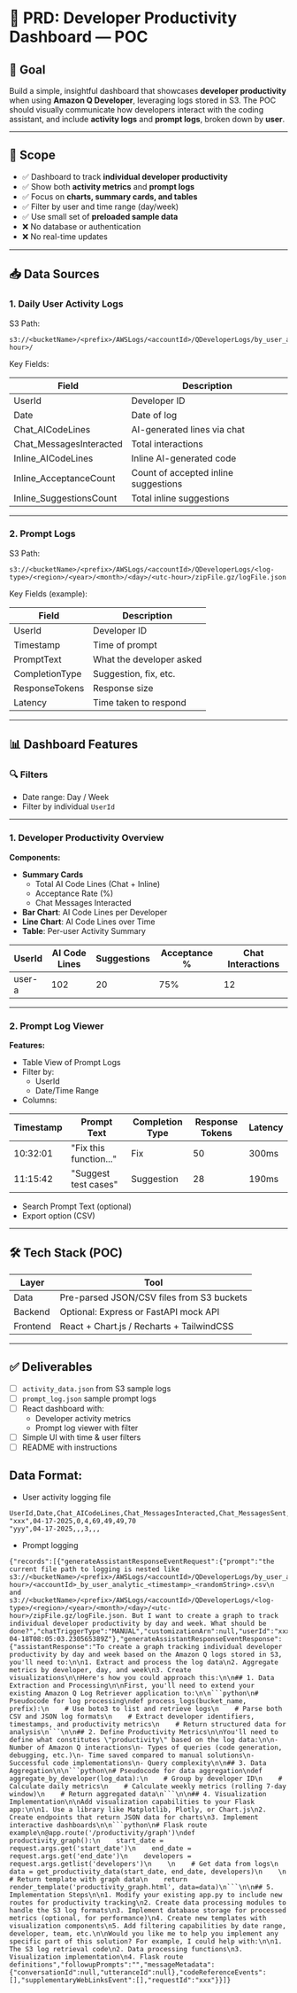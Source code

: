 # 🚀 PRD: Developer Productivity Dashboard — POC

## 🧩 Goal

Build a simple, insightful dashboard that showcases **developer productivity** when using **Amazon Q Developer**, leveraging logs stored in S3. The POC should visually communicate how developers interact with the coding assistant, and include **activity logs** and **prompt logs**, broken down by **user**.

---

## 🎯 Scope

- ✅ Dashboard to track **individual developer productivity**
- ✅ Show both **activity metrics** and **prompt logs**
- ✅ Focus on **charts, summary cards, and tables**
- ✅ Filter by user and time range (day/week)
- ✅ Use small set of **preloaded sample data**
- ❌ No database or authentication
- ❌ No real-time updates

---

## 📥 Data Sources

### 1. **Daily User Activity Logs**
S3 Path:
```
s3://<bucketName>/<prefix>/AWSLogs/<accountId>/QDeveloperLogs/by_user_analytic/<region>/<year>/<month>/<day>/<utc-hour>/
```

Key Fields:

| Field | Description |
|-------|-------------|
| UserId | Developer ID |
| Date | Date of log |
| Chat_AICodeLines | AI-generated lines via chat |
| Chat_MessagesInteracted | Total interactions |
| Inline_AICodeLines | Inline AI-generated code |
| Inline_AcceptanceCount | Count of accepted inline suggestions |
| Inline_SuggestionsCount | Total inline suggestions |

---

### 2. **Prompt Logs**
S3 Path:
```
s3://<bucketName>/<prefix>/AWSLogs/<accountId>/QDeveloperLogs/<log-type>/<region>/<year>/<month>/<day>/<utc-hour>/zipFile.gz/logFile.json
```

Key Fields (example):

| Field | Description |
|-------|-------------|
| UserId | Developer ID |
| Timestamp | Time of prompt |
| PromptText | What the developer asked |
| CompletionType | Suggestion, fix, etc. |
| ResponseTokens | Response size |
| Latency | Time taken to respond |

---

## 📊 Dashboard Features

### 🔍 Filters
- Date range: Day / Week
- Filter by individual `UserId`

---

### 1. **Developer Productivity Overview**
**Components:**
- **Summary Cards**
  - Total AI Code Lines (Chat + Inline)
  - Acceptance Rate (%)
  - Chat Messages Interacted
- **Bar Chart**: AI Code Lines per Developer
- **Line Chart**: AI Code Lines over Time
- **Table**: Per-user Activity Summary

| UserId | AI Code Lines | Suggestions | Acceptance % | Chat Interactions |
|--------|---------------|-------------|---------------|-------------------|
| user-a | 102           | 20          | 75%           | 12                |

---

### 2. **Prompt Log Viewer**

**Features:**
- Table View of Prompt Logs
- Filter by:
  - UserId
  - Date/Time Range
- Columns:

| Timestamp | Prompt Text | Completion Type | Response Tokens | Latency |
|-----------|-------------|------------------|------------------|---------|
| 10:32:01 | "Fix this function..." | Fix | 50 | 300ms |
| 11:15:42 | "Suggest test cases" | Suggestion | 28 | 190ms |

- Search Prompt Text (optional)
- Export option (CSV)

---

## 🛠️ Tech Stack (POC)

| Layer | Tool |
|-------|------|
| Data | Pre-parsed JSON/CSV files from S3 buckets |
| Backend | Optional: Express or FastAPI mock API |
| Frontend | React + Chart.js / Recharts + TailwindCSS |

---

## ✅ Deliverables

- [ ] `activity_data.json` from S3 sample logs
- [ ] `prompt_log.json` sample prompt logs
- [ ] React dashboard with:
  - Developer activity metrics
  - Prompt log viewer with filter
- [ ] Simple UI with time & user filters
- [ ] README with instructions

## Data Format:
- User activity logging file
```
UserId,Date,Chat_AICodeLines,Chat_MessagesInteracted,Chat_MessagesSent,Inline_AICodeLines,Inline_AcceptanceCount,Inline_SuggestionsCount
"xxx",04-17-2025,0,4,69,49,49,70
"yyy",04-17-2025,,,3,,,
```

- Prompt logging 
```
{"records":[{"generateAssistantResponseEventRequest":{"prompt":"the current file path to logging is nested like s3://<bucketName>/<prefix>/AWSLogs/<accountId>/QDeveloperLogs/by_user_analytic/<region>/<year>/<month>/<day>/<utc-hour>/<accountId>_by_user_analytic_<timestamp>_<randomString>.csv\n and s3://<bucketName>/<prefix>/AWSLogs/<accountId>/QDeveloperLogs/<log-type>/<region>/<year>/<month>/<day>/<utc-hour>/zipFile.gz/logFile.json. But I want to create a graph to track individual developer productivity by day and week. What should be done?","chatTriggerType":"MANUAL","customizationArn":null,"userId":"xxx","timeStamp":"2025-04-18T08:05:03.230565389Z"},"generateAssistantResponseEventResponse":{"assistantResponse":"To create a graph tracking individual developer productivity by day and week based on the Amazon Q logs stored in S3, you'll need to:\n\n1. Extract and process the log data\n2. Aggregate metrics by developer, day, and week\n3. Create visualizations\n\nHere's how you could approach this:\n\n## 1. Data Extraction and Processing\n\nFirst, you'll need to extend your existing Amazon Q Log Retriever application to:\n\n```python\n# Pseudocode for log processing\ndef process_logs(bucket_name, prefix):\n    # Use boto3 to list and retrieve logs\n    # Parse both CSV and JSON log formats\n    # Extract developer identifiers, timestamps, and productivity metrics\n    # Return structured data for analysis\n```\n\n## 2. Define Productivity Metrics\n\nYou'll need to define what constitutes \"productivity\" based on the log data:\n\n- Number of Amazon Q interactions\n- Types of queries (code generation, debugging, etc.)\n- Time saved compared to manual solutions\n- Successful code implementations\n- Query complexity\n\n## 3. Data Aggregation\n\n```python\n# Pseudocode for data aggregation\ndef aggregate_by_developer(log_data):\n    # Group by developer ID\n    # Calculate daily metrics\n    # Calculate weekly metrics (rolling 7-day window)\n    # Return aggregated data\n```\n\n## 4. Visualization Implementation\n\nAdd visualization capabilities to your Flask app:\n\n1. Use a library like Matplotlib, Plotly, or Chart.js\n2. Create endpoints that return JSON data for charts\n3. Implement interactive dashboards\n\n```python\n# Flask route example\n@app.route('/productivity/graph')\ndef productivity_graph():\n    start_date = request.args.get('start_date')\n    end_date = request.args.get('end_date')\n    developers = request.args.getlist('developers')\n    \n    # Get data from logs\n    data = get_productivity_data(start_date, end_date, developers)\n    \n    # Return template with graph data\n    return render_template('productivity_graph.html', data=data)\n```\n\n## 5. Implementation Steps\n\n1. Modify your existing app.py to include new routes for productivity tracking\n2. Create data processing modules to handle the S3 log formats\n3. Implement database storage for processed metrics (optional, for performance)\n4. Create new templates with visualization components\n5. Add filtering capabilities by date range, developer, team, etc.\n\nWould you like me to help you implement any specific part of this solution? For example, I could help with:\n\n1. The S3 log retrieval code\n2. Data processing functions\n3. Visualization implementation\n4. Flask route definitions","followupPrompts":"","messageMetadata":{"conversationId":null,"utteranceId":null},"codeReferenceEvents":[],"supplementaryWebLinksEvent":[],"requestId":"xxx"}}]}
```

